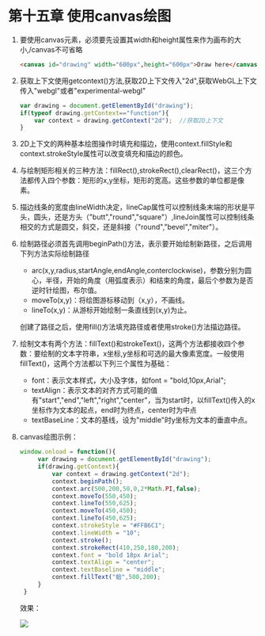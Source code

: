 # 第十五章 使用canvas绘图

1. 要使用canvas元素，必须要先设置其width和height属性来作为画布的大小,/canvas不可省略

   ```html
   <canvas id="drawing" width="600px",height="600px">Draw here</canvas> 
   ```

2. 获取上下文使用getcontext()方法,获取2D上下文传入"2d",获取WebGL上下文传入"webgl"或者"experimental-webgl"

   ```javascript
   var drawing = document.getElementById("drawing");
   if(typeof drawing.getContext=="function"){
       var context = drawing.getContext("2d");  //获取2D上下文
   }
   ```

3. 2D上下文的两种基本绘图操作时填充和描边，使用context.fillStyle和context.strokeStyle属性可以改变填充和描边的颜色。

4. 与绘制矩形相关的三种方法：fillRect(),strokeRect(),clearRect()，这三个方法都传入四个参数：矩形的x,y坐标，矩形的宽高。这些参数的单位都是像素。

5. 描边线条的宽度由lineWidth决定，lineCap属性可以控制线条末端的形状是平头，圆头，还是方头（"butt","round","square"）,lineJoin属性可以控制线条相交的方式是圆交，斜交，还是斜接（"round","bevel","miter"）。

6. 绘制路径必须首先调用beginPath()方法，表示要开始绘制新路径，之后调用下列方法实际绘制路径

   - arc(x,y,radius,startAngle,endAngle,conterclockwise)，参数分别为圆心，半径，开始的角度（用弧度表示）和结束的角度，最后个参数为是否逆时针绘图，布尔值。
   - moveTo(x,y)：将绘图游标移动到（x,y），不画线。
   - lineTo(x,y)：从游标开始绘制一条直线到(x,y)为止。

   创建了路径之后，使用fill()方法填充路径或者使用stroke()方法描边路径。

7. 绘制文本有两个方法：fillText()和strokeText()，这两个方法都接收四个参数：要绘制的文本字符串，x坐标,y坐标和可选的最大像素宽度。一般使用fillText()，这两个方法都以下列三个属性为基础：

   - font：表示文本样式，大小及字体，如font = "bold,10px,Arial";
   - textAlign：表示文本的对齐方式可能的值有"start","end","left","right","center"，当为start时，以fillText()传入的x坐标作为文本的起点，end时为终点，center时为中点
   - textBaseLine：文本的基线，设为"middle"时y坐标为文本的垂直中点。

8. canvas绘图示例：

   ```javascript
   window.onload = function(){
   		var drawing = document.getElementById("drawing");
   		if(drawing.getContext){
   			var context = drawing.getContext("2d");
   			context.beginPath();
   			context.arc(500,200,50,0,2*Math.PI,false);
   			context.moveTo(550,450);
   			context.lineTo(550,625);
   			context.moveTo(450,450);
   			context.lineTo(450,625);
   			context.strokeStyle = "#FFB6C1";
   			context.lineWidth = "10";
   			context.stroke();
   			context.strokeRect(410,250,180,200);
   			context.font = "bold 18px Arial";
   			context.textAlign = "center";
   			context.textBaseline = "middle";
   			context.fillText("蛤",500,200);
   		}
   	}
   ```

   效果：

   ![](C:\Users\hama\Pictures\1.png)

